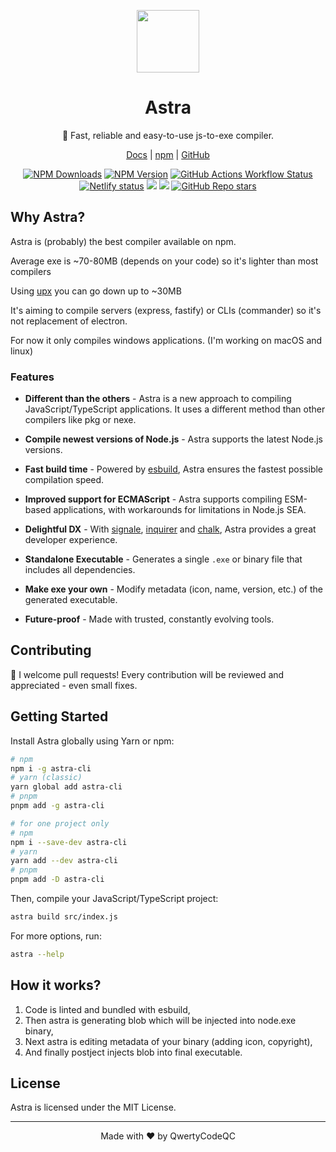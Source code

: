 <p align=center><img src="https://raw.githubusercontent.com/astracompiler/cli/main/astra.png" width="100"/></p>
<h1 align=center>Astra</h1>
<p align=center>🚀 Fast, reliable and easy-to-use js-to-exe compiler.</p>
<p align=center><a href="https://l.qwerty.ovh/astra-js-readme">Docs</a> | <a href="https://npmjs.com/package/astra-cli">npm</a> | <a href="https://github.com/astracompiler/cli">GitHub</a></p>
<p align=center>
    <a href="#"><img alt="NPM Downloads" src="https://img.shields.io/npm/dw/astra-cli?label="></a>
    <a href="https://npmjs.com/package/astra-cli"><img alt="NPM Version" src="https://img.shields.io/npm/v/astra-cli?label="></a>
    <a href="https://github.com/astracompiler/cli/actions"><img alt="GitHub Actions Workflow Status" src="https://img.shields.io/github/actions/workflow/status/astracompiler/cli/main.yml?label="></a>
    <br/>
    <a href="https://app.netlify.com/projects/astra-js/deploys"><img alt="Netlify status" src="https://api.netlify.com/api/v1/badges/1737b126-dce7-4d82-9b76-8743c4ec3b67/deploy-status"/></a>
    <a href="https://codecov.io/gh/astracompiler/cli"><img src="https://codecov.io/gh/astracompiler/cli/graph/badge.svg?token=OJVP05V5YB"/></a>
    <a href="https://app.codacy.com/gh/astracompiler/cli/dashboard?utm_source=gh&utm_medium=referral&utm_content=&utm_campaign=Badge_grade"><img src="https://app.codacy.com/project/badge/Grade/a6cdab2a4e974051890141c53ce8bb58"/></a>
    <a href="https://github.com/astracompiler/cli/"><img alt="GitHub Repo stars" src="https://img.shields.io/github/stars/astracompiler/cli"></a>
</p>

## Why Astra?
Astra is (probably) the best compiler available on npm.

Average exe is ~70-80MB (depends on your code) so it's lighter than most compilers

Using [upx](https://github.com/upx/upx) you can go down up to ~30MB

It's aiming to compile servers (express, fastify) or CLIs (commander) so it's not replacement of electron. 

For now it only compiles windows applications. (I'm working on macOS and linux)

### Features
- **Different than the others** - Astra is a new approach to compiling JavaScript/TypeScript applications. It uses a different method than other compilers like pkg or nexe. 

- **Compile newest versions of Node.js** - Astra supports the latest Node.js versions.

- **Fast build time** - Powered by [esbuild](https://npmjs.com/package/esbuild), Astra ensures the fastest possible compilation speed.

- **Improved support for ECMAScript** - Astra supports compiling ESM-based applications, with workarounds for limitations in Node.js SEA.

- **Delightful DX** - With [signale](https://npmjs.com/package/signale), [inquirer](https://www.npmjs.com/package/@inquirer/prompts) and [chalk](https://npmjs.com/package/chalk), Astra provides a great developer experience.

- **Standalone Executable** - Generates a single `.exe` or binary file that includes all dependencies.

- **Make exe your own** - Modify metadata (icon, name, version, etc.) of the generated executable.

- **Future-proof** - Made with trusted, constantly evolving tools.

## Contributing
🤝 I welcome pull requests! Every contribution will be reviewed and appreciated - even small fixes.

## Getting Started
Install Astra globally using Yarn or npm:

```sh
# npm 
npm i -g astra-cli
# yarn (classic)
yarn global add astra-cli
# pnpm
pnpm add -g astra-cli

# for one project only
# npm
npm i --save-dev astra-cli
# yarn
yarn add --dev astra-cli
# pnpm
pnpm add -D astra-cli
```

Then, compile your JavaScript/TypeScript project:

```sh
astra build src/index.js
```

For more options, run:
```sh
astra --help
```

## How it works?
1. Code is linted and bundled with esbuild,
2. Then astra is generating blob which will be injected into node.exe binary,
3. Next astra is editing metadata of your binary (adding icon, copyright),
4. And finally postject injects blob into final executable.

## License
Astra is licensed under the MIT License.

---
<p align=center>Made with ❤️ by QwertyCodeQC</p>

